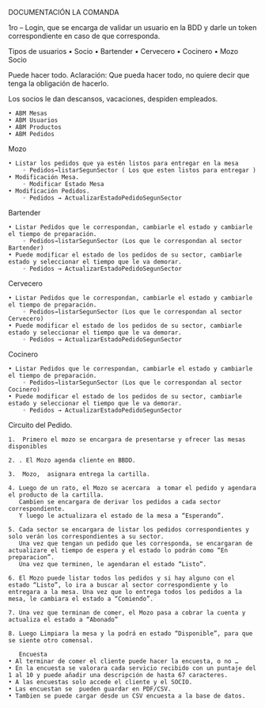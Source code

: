 DOCUMENTACIÓN LA COMANDA

1ro – Login, que se encarga de validar un usuario en la BDD y darle un token correspondiente en caso de que corresponda.

Tipos de usuarios
    • Socio
    • Bartender
    • Cervecero
    • Cocinero
    • Mozo
Socio

Puede hacer todo.
Aclaración: Que pueda hacer todo, no quiere decir que tenga la obligación de hacerlo.

Los socios le dan descansos, vacaciones, despiden empleados.

    • ABM Mesas
    • ABM Usuarios
    • ABM Productos
    • ABM Pedidos

Mozo

    • Listar los pedidos que ya estén listos para entregar en la mesa 
        ◦ Pedidos→listarSegunSector ( Los que esten listos para entregar )
    • Modificación Mesa.
        ◦ Modificar Estado Mesa
    • Modificación Pedidos.
        ◦ Pedidos → ActualizarEstadoPedidoSegunSector
      
Bartender

    • Listar Pedidos que le correspondan, cambiarle el estado y cambiarle el tiempo de preparación.
        ◦ Pedidos→listarSegunSector (Los que le correspondan al sector Bartender)
    • Puede modificar el estado de los pedidos de su sector, cambiarle estado y seleccionar el tiempo que le va demorar.
        ◦ Pedidos → ActualizarEstadoPedidoSegunSector
          
Cervecero

    • Listar Pedidos que le correspondan, cambiarle el estado y cambiarle el tiempo de preparación.
        ◦ Pedidos→listarSegunSector (Los que le correspondan al sector Cervecero)
    • Puede modificar el estado de los pedidos de su sector, cambiarle estado y seleccionar el tiempo que le va demorar.
        ◦ Pedidos → ActualizarEstadoPedidoSegunSector
Cocinero

    • Listar Pedidos que le correspondan, cambiarle el estado y cambiarle el tiempo de preparación.
        ◦ Pedidos→listarSegunSector (Los que le correspondan al sector Cocinero)
    • Puede modificar el estado de los pedidos de su sector, cambiarle estado y seleccionar el tiempo que le va demorar.
        ◦ Pedidos → ActualizarEstadoPedidoSegunSector
      
Circuito del Pedido.

    1.  Primero el mozo se encargara de presentarse y ofrecer las mesas disponibles
       
    2. . El Mozo agenda cliente en BBDD.
       
    3.  Mozo,  asignara entrega la cartilla.
       
    4. Luego de un rato, el Mozo se acercara  a tomar el pedido y agendara el producto de la cartilla. 
       Cambien se encargara de derivar los pedidos a cada sector correspondiente. 
       Y luego le actualizara el estado de la mesa a “Esperando”.

    5. Cada sector se encargara de listar los pedidos correspondientes y solo verán los correspondientes a su sector. 
       Una vez que tengan un pedido que les corresponda, se encargaran de actualizare el tiempo de espera y el estado lo podrán como “En preparacion”. 
       Una vez que terminen, le agendaran el estado “Listo”.
       
    6. El Mozo puede listar todos los pedidos y si hay alguno con el estado “Listo”, lo ira a buscar al sector correspondiente y lo entregara a la mesa. Una vez que lo entrega todos los pedidos a la mesa, le cambiara el estado a “Comiendo”.
       
    7. Una vez que terminan de comer, el Mozo pasa a cobrar la cuenta y actualiza el estado a “Abonado”
       
    8. Luego Limpiara la mesa y la podrá en estado “Disponible”, para que se siente otro comensal.
       
       Encuesta
    • Al terminar de comer el cliente puede hacer la encuesta, o no …
    • En la encuesta se valorara cada servicio recibido con un puntaje del 1 al 10 y puede añadir una descripción de hasta 67 caracteres.
    • A las encuestas solo accede el cliente y el SOCIO.
    • Las encuestan se  pueden guardar en PDF/CSV. 
    • Tambien se puede cargar desde un CSV encuesta a la base de datos.






